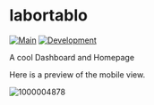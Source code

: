 # labortablo
[![Main](https://github.com/guidcruncher/labortablo/actions/workflows/main-npm-grunt.yml/badge.svg?branch=main)](https://github.com/guidcruncher/labortablo/actions/workflows/main-npm-grunt.yml)
[![Development](https://github.com/guidcruncher/labortablo/actions/workflows/npm-grunt.yml/badge.svg?branch=dev)](https://github.com/guidcruncher/labortablo/actions/workflows/npm-grunt.yml)

A cool Dashboard and Homepage

Here is a preview of the mobile view. 

![1000004878](https://github.com/user-attachments/assets/6d0e77e9-e995-4133-83e3-9f684b6800aa)
